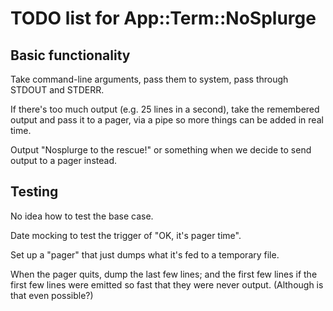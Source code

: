# TODO list for App::Term::NoSplurge

## Basic functionality

Take command-line arguments, pass them to system, pass through STDOUT
and STDERR.

If there's too much output (e.g. 25 lines in a second), take the remembered
output and pass it to a pager, via a pipe so more things can be added in real
time.

Output "Nosplurge to the rescue!" or something when we decide to send output
to a pager instead.

## Testing

No idea how to test the base case.

Date mocking to test the trigger of "OK, it's pager time".

Set up a "pager" that just dumps what it's fed to a temporary file.

When the pager quits, dump the last few lines; and the first few lines if
the first few lines were emitted so fast that they were never output.
(Although is that even possible?)